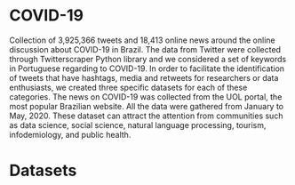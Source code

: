 # COVID-19

Collection of 3,925,366 tweets and 18,413 online news around the online discussion about COVID-19 in Brazil. The data from Twitter were collected through Twitterscraper Python library and we considered a set of keywords in Portuguese regarding to COVID-19. In order to facilitate the identification of tweets that have hashtags, media and retweets for researchers or data enthusiasts, we created three specific datasets for each of these categories. The news on COVID-19 was collected from the UOL portal, the most popular Brazilian website. All the data were gathered from January to May, 2020. These dataset can attract the attention from communities such as data science, social science, natural language processing, tourism, infodemiology, and public health.


#   Datasets
